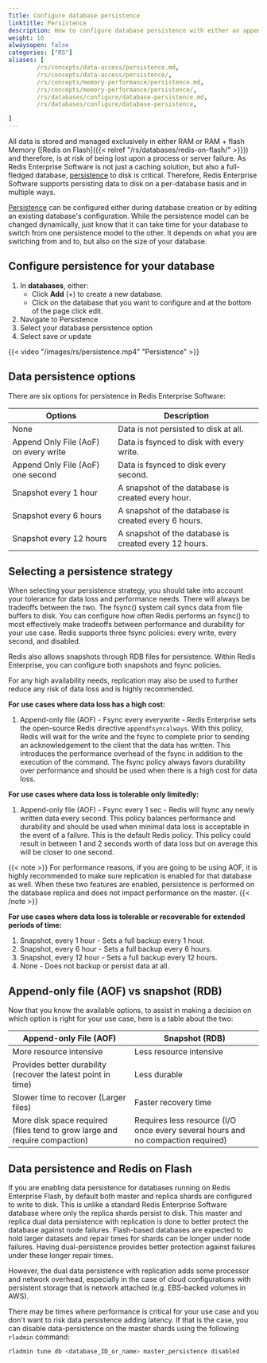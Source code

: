 ```yaml
---
Title: Configure database persistence
linktitle: Persistence
description: How to configure database persistence with either an append-only file (AOF) or snapshots.
weight: 10
alwaysopen: false
categories: ["RS"]
aliases: [
        /rs/concepts/data-access/persistence.md,
        /rs/concepts/data-access/persistence/,
        /rs/concepts/memory-performance/persistence.md,
        /rs/concepts/memory-performance/persistence/,
        /rs/databases/configure/database-persistence.md,
        /rs/databases/configure/database-persistence,

]
---
```

All data is stored and managed exclusively in either RAM or RAM + flash Memory ([Redis on
Flash]({{< relref "/rs/databases/redis-on-flash/" >}})) and therefore, is at risk of being lost upon a process or server
failure. As Redis Enterprise Software is not just a caching solution, but also a full-fledged database, [persistence](https://redislabs.com/redis-enterprise/technology/durable-redis-2/) to disk
is critical. Therefore, Redis Enterprise Software supports persisting data to disk on a per-database basis and in multiple ways.

[Persistence](https://redislabs.com/redis-enterprise/technology/durable-redis-2/) can be configured either during database creation or by editing an existing
database's configuration. While the persistence model can be changed dynamically, just know that it can take time for your database to switch from one persistence model to the other. It depends on what you are switching from and to, but also on the size of your database.

## Configure persistence for your database

1. In **databases**, either:
    - Click **Add** (+) to create a new database.
    - Click on the database that you want to configure and at the bottom of the page click edit.
1. Navigate to Persistence
1. Select your database persistence option
1. Select save or update

{{< video "/images/rs/persistence.mp4" "Persistence" >}}

## Data persistence options

There are six options for persistence in Redis Enterprise Software:

|  **Options** | **Description** |
|  ------ | ------ |
|  None | Data is not persisted to disk at all. |
|  Append Only File (AoF) on every write | Data is fsynced to disk with every write. |
|  Append Only File (AoF) one second | Data is fsynced to disk every second. |
|  Snapshot every 1 hour | A snapshot of the database is created every hour. |
|  Snapshot every 6 hours | A snapshot of the database is created every 6 hours. |
|  Snapshot every 12 hours | A snapshot of the database is created every 12 hours. |

## Selecting a persistence strategy

When selecting your persistence strategy, you should take into account your tolerance for data loss and performance needs. There will always be tradeoffs between the two.
The fsync() system call syncs data from file buffers to disk. You can configure how often Redis performs an fsync() to most effectively make tradeoffs between performance and durability for your use case.
Redis supports three fsync policies: every write, every second, and disabled.

Redis also allows snapshots through RDB files for persistence. Within Redis Enterprise, you can configure both snapshots and fsync policies.

For any high availability needs, replication may also be used to further reduce any risk of data loss and is highly recommended.

**For use cases where data loss has a high cost:**

1. Append-only file (AOF) - Fsync every everywrite - Redis Enterprise sets the open-source Redis directive `appendfsyncalways`.  With this policy, Redis will wait for the write and the fsync to complete prior to sending an acknowledgement to the client that the data has written. This introduces the performance overhead of the fsync in addition to the execution of the command. The fsync policy always favors durability over performance and should be used when there is a high cost for data loss.

**For use cases where data loss is tolerable only limitedly:**

1. Append-only file (AOF) - Fsync every 1 sec - Redis will fsync any newly written data every second. This policy balances performance and durability and should be used when minimal data loss is acceptable in the event of a failure. This is the default Redis policy. This policy could result in between 1 and 2 seconds worth of data loss but on average this will be closer to one second.

{{< note >}}
For performance reasons, if you are going to be using AOF, it is highly recommended to make sure replication is enabled for that database as well. When these two features are enabled, persistence is
performed on the database replica and does not impact performance on the master.
{{< /note >}}

**For use cases where data loss is tolerable or recoverable for extended periods of time:**

1. Snapshot, every 1 hour - Sets a full backup every 1 hour.
1. Snapshot, every 6 hour - Sets a full backup every 6 hours.
1. Snapshot, every 12 hour - Sets a full backup every 12 hours.
1. None - Does not backup or persist data at all.

## Append-only file (AOF) vs snapshot (RDB)

Now that you know the available options, to assist in making a decision
on which option is right for your use case, here is a table about the
two:

|  **Append-only File (AOF)** | **Snapshot (RDB)** |
|------------|-----------------|
|  More resource intensive | Less resource intensive |
|  Provides better durability (recover the latest point in time) | Less durable |
|  Slower time to recover (Larger files) | Faster recovery time |
|  More disk space required (files tend to grow large and require compaction) | Requires less resource (I/O once every several hours and no compaction required) |

## Data persistence and Redis on Flash

If you are enabling data persistence for databases running on Redis
Enterprise Flash, by default both master and replica shards are
configured to write to disk. This is unlike a standard Redis Enterprise
Software database where only the replica shards persist to disk. This
master and replica dual data persistence with replication is done to
better protect the database against node failures. Flash-based databases
are expected to hold larger datasets and repair times for shards can
be longer under node failures. Having dual-persistence provides better
protection against failures under these longer repair times.

However, the dual data persistence with replication adds some processor
and network overhead, especially in the case of cloud configurations
with persistent storage that is network attached (e.g. EBS-backed
volumes in AWS).

There may be times where performance is critical for your use case and
you don't want to risk data persistence adding latency. If that is the
case, you can disable data-persistence on the master shards using the
following `rladmin` command:

```sh
rladmin tune db <database_ID_or_name> master_persistence disabled
```
